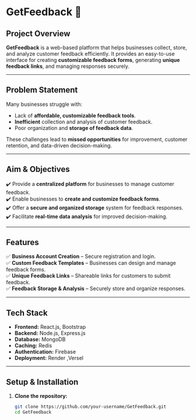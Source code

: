 # GetFeedback 🚀  

## **Project Overview**  
**GetFeedback** is a web-based platform that helps businesses collect, store, and analyze customer feedback efficiently. It provides an easy-to-use interface for creating **customizable feedback forms**, generating **unique feedback links**, and managing responses securely.  

---

## **Problem Statement**  
Many businesses struggle with:  
- Lack of **affordable, customizable feedback tools**.  
- **Inefficient** collection and analysis of customer feedback.  
- Poor organization and **storage of feedback data**.  

These challenges lead to **missed opportunities** for improvement, customer retention, and data-driven decision-making.  

---

## **Aim & Objectives**  
✔️ Provide a **centralized platform** for businesses to manage customer feedback.  
✔️ Enable businesses to **create and customize feedback forms**.  
✔️ Offer a **secure and organized storage** system for feedback responses.  
✔️ Facilitate **real-time data analysis** for improved decision-making.  

---

## **Features**  
✅ **Business Account Creation** – Secure registration and login.  
✅ **Custom Feedback Templates** – Businesses can design and manage feedback forms.  
✅ **Unique Feedback Links** – Shareable links for customers to submit feedback.  
✅ **Feedback Storage & Analysis** – Securely store and organize responses.  


---

## **Tech Stack**  
- **Frontend:** React.js, Bootstrap  
- **Backend:** Node.js, Express.js  
- **Database:** MongoDB  
- **Caching:** Redis  
- **Authentication:** Firebase
- **Deployment:** Render ,Versel

---

## **Setup & Installation**  

1. **Clone the repository:**  
   ```bash
   git clone https://github.com/your-username/GetFeedback.git
   cd GetFeedback

